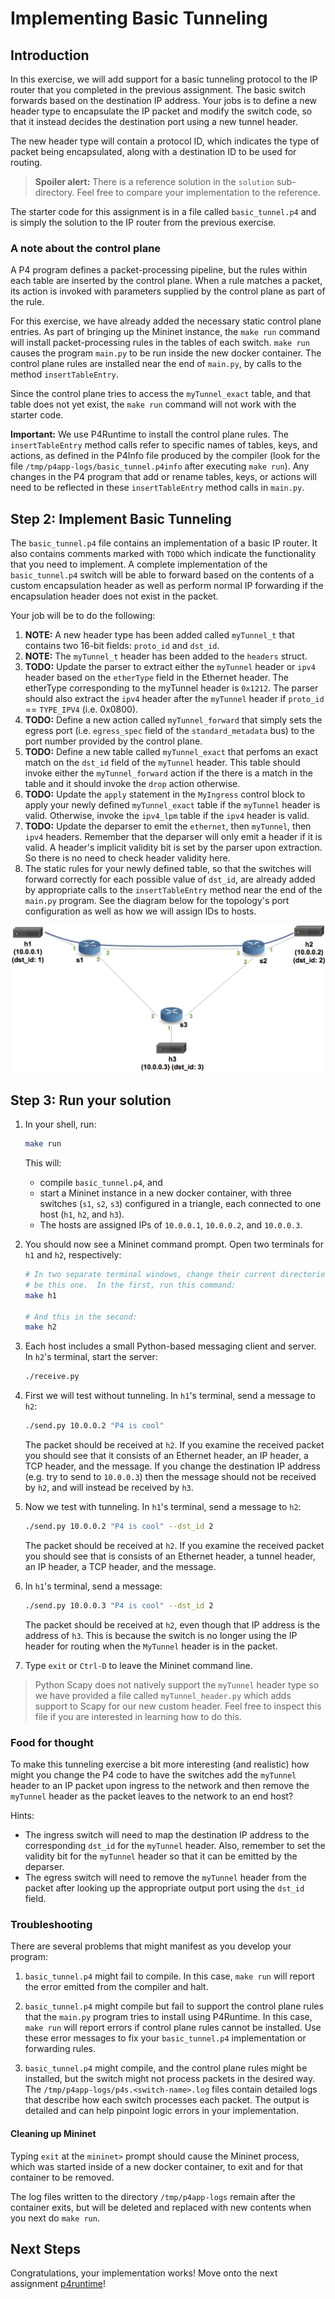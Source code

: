 # Implementing Basic Tunneling

## Introduction

In this exercise, we will add support for a basic tunneling protocol to the IP
router that you completed in the previous assignment.  The basic switch
forwards based on the destination IP address.  Your jobs is to define a new
header type to encapsulate the IP packet and modify the switch code, so that it
instead decides the destination port using a new tunnel header.

The new header type will contain a protocol ID, which indicates the type of
packet being encapsulated, along with a destination ID to be used for routing.


> **Spoiler alert:** There is a reference solution in the `solution`
> sub-directory. Feel free to compare your implementation to the reference.

The starter code for this assignment is in a file called `basic_tunnel.p4` and
is simply the solution to the IP router from the previous exercise.


### A note about the control plane

A P4 program defines a packet-processing pipeline, but the rules within each
table are inserted by the control plane. When a rule matches a packet, its
action is invoked with parameters supplied by the control plane as part of the
rule.

For this exercise, we have already added the necessary static control plane
entries. As part of bringing up the Mininet instance, the `make run` command
will install packet-processing rules in the tables of each switch.
`make run` causes the program `main.py` to be run inside the
new docker container. The control plane rules are installed near the
end of `main.py`, by calls to the method `insertTableEntry`.

Since the control plane tries to access the `myTunnel_exact` table, and that
table does not yet exist, the `make run` command will not work with the starter
code.

**Important:** We use P4Runtime to install the control plane rules. The
`insertTableEntry` method calls refer to specific names of tables, keys, and
actions, as defined in the P4Info file produced by the compiler (look for the
file `/tmp/p4app-logs/basic_tunnel.p4info` after executing `make run`). Any changes in the P4
program that add or rename tables, keys, or actions will need to be reflected
in these `insertTableEntry` method calls in `main.py`.

## Step 2: Implement Basic Tunneling

The `basic_tunnel.p4` file contains an implementation of a basic IP router.  It
also contains comments marked with `TODO` which indicate the functionality that
you need to implement. A complete implementation of the `basic_tunnel.p4`
switch will be able to forward based on the contents of a custom encapsulation
header as well as perform normal IP forwarding if the encapsulation header does
not exist in the packet.

Your job will be to do the following:

1. **NOTE:** A new header type has been added called `myTunnel_t` that contains
two 16-bit fields: `proto_id` and `dst_id`.
2. **NOTE:** The `myTunnel_t` header has been added to the `headers` struct.
2. **TODO:** Update the parser to extract either the `myTunnel` header or
`ipv4` header based on the `etherType` field in the Ethernet header. The
etherType corresponding to the myTunnel header is `0x1212`. The parser should
also extract the `ipv4` header after the `myTunnel` header if `proto_id` ==
`TYPE_IPV4` (i.e.  0x0800).
3. **TODO:** Define a new action called `myTunnel_forward` that simply sets the
egress port (i.e. `egress_spec` field of the `standard_metadata` bus) to the
port number provided by the control plane.
4. **TODO:** Define a new table called `myTunnel_exact` that perfoms an exact
match on the `dst_id` field of the `myTunnel` header. This table should invoke
either the `myTunnel_forward` action if the there is a match in the table and
it should invoke the `drop` action otherwise.
5. **TODO:** Update the `apply` statement in the `MyIngress` control block to
apply your newly defined `myTunnel_exact` table if the `myTunnel` header is
valid. Otherwise, invoke the `ipv4_lpm` table if the `ipv4` header is valid.
6. **TODO:** Update the deparser to emit the `ethernet`, then `myTunnel`, then
`ipv4` headers. Remember that the deparser will only emit a header if it is
valid. A header's implicit validity bit is set by the parser upon extraction.
So there is no need to check header validity here.
7. The static rules for your newly defined table, so that the switches
will forward correctly for each possible value of `dst_id`, are
already added by appropriate calls to the `insertTableEntry` method
near the end of the `main.py` program. See the diagram below for the
topology's port configuration as well as how we will assign IDs to
hosts.

![topology](./topo.png)

## Step 3: Run your solution

1. In your shell, run:
   ```bash
   make run
   ```
   This will:
   * compile `basic_tunnel.p4`, and
   * start a Mininet instance in a new docker container,
     with three switches (`s1`, `s2`, `s3`) configured
     in a triangle, each connected to one host (`h1`, `h2`, and `h3`).
   * The hosts are assigned IPs of `10.0.0.1`, `10.0.0.2`, and `10.0.0.3`.

2. You should now see a Mininet command prompt. Open two terminals for `h1` and
`h2`, respectively:
   ```bash
   # In two separate terminal windows, change their current directories to
   # be this one.  In the first, run this command:
   make h1

   # And this in the second:
   make h2
   ```
3. Each host includes a small Python-based messaging client and
   server. In `h2`'s terminal, start the server:
   ```bash
   ./receive.py
   ```
4. First we will test without tunneling. In `h1`'s terminal, send a
   message to `h2`:
   ```bash
   ./send.py 10.0.0.2 "P4 is cool"
   ```
   The packet should be received at `h2`. If you examine the received
   packet you should see that it consists of an Ethernet header, an IP
   header, a TCP header, and the message. If you change the
   destination IP address (e.g. try to send to `10.0.0.3`) then the
   message should not be received by `h2`, and will instead be
   received by `h3`.

5. Now we test with tunneling. In `h1`'s terminal, send a message to `h2`:
   ```bash
   ./send.py 10.0.0.2 "P4 is cool" --dst_id 2
   ```
   The packet should be received at `h2`. If you examine the received
   packet you should see that is consists of an Ethernet header, a
   tunnel header, an IP header, a TCP header, and the message.

6. In `h1`'s terminal, send a message:
   ```bash
   ./send.py 10.0.0.3 "P4 is cool" --dst_id 2
   ```
   The packet should be received at `h2`, even though that IP address
   is the address of `h3`. This is because the switch is no longer
   using the IP header for routing when the `MyTunnel` header is in
   the packet.
7. Type `exit` or `Ctrl-D` to leave the Mininet command line.


> Python Scapy does not natively support the `myTunnel` header type so we have
> provided a file called `myTunnel_header.py` which adds support to Scapy for
> our new custom header. Feel free to inspect this file if you are interested
> in learning how to do this.

### Food for thought

To make this tunneling exercise a bit more interesting (and realistic) how
might you change the P4 code to have the switches add the `myTunnel` header to
an IP packet upon ingress to the network and then remove the `myTunnel` header
as the packet leaves to the network to an end host?

Hints:

 - The ingress switch will need to map the destination IP address to the
   corresponding `dst_id` for the `myTunnel` header. Also, remember to set the
validity bit for the `myTunnel` header so that it can be emitted by the
deparser.
 - The egress switch will need to remove the `myTunnel` header from the packet
   after looking up the appropriate output port using the `dst_id` field.

### Troubleshooting

There are several problems that might manifest as you develop your program:

1. `basic_tunnel.p4` might fail to compile. In this case, `make run` will
report the error emitted from the compiler and halt.

2. `basic_tunnel.p4` might compile but fail to support the control
plane rules that the `main.py` program tries to install using
P4Runtime.  In this case, `make run` will report errors if control
plane rules cannot be installed. Use these error messages to fix your
`basic_tunnel.p4` implementation or forwarding rules.

3. `basic_tunnel.p4` might compile, and the control plane rules might
be installed, but the switch might not process packets in the desired
way. The `/tmp/p4app-logs/p4s.<switch-name>.log` files contain
detailed logs that describe how each switch processes each packet. The
output is detailed and can help pinpoint logic errors in your
implementation.

#### Cleaning up Mininet

Typing `exit` at the `mininet>` prompt should cause the Mininet
process, which was started inside of a new docker container, to exit
and for that container to be removed.

The log files written to the directory `/tmp/p4app-logs` remain after
the container exits, but will be deleted and replaced with new
contents when you next do `make run`.

## Next Steps

Congratulations, your implementation works! Move onto the next assignment
[p4runtime](../p4runtime.p4app)!

